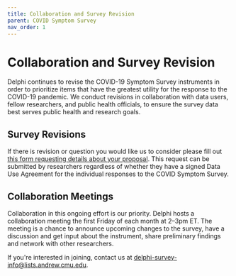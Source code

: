 ```yaml
---
title: Collaboration and Survey Revision
parent: COVID Symptom Survey
nav_order: 1
---
```


# Collaboration and Survey Revision

Delphi continues to revise the COVID-19 Symptom Survey instruments in order to
prioritize items that have the greatest utility for the response to the COVID-19
pandemic. We conduct revisions in collaboration with data users, fellow
researchers, and public health officials, to ensure the survey data best serves
public health and research goals.

## Survey Revisions

If there is revision or question you would like us to consider please fill out
[this form requesting details about your
proposal](https://forms.gle/q6NS8fPJJofKQ9mM8). This request can be submitted by
researchers regardless of whether they have a signed Data Use Agreement for the
individual responses to the COVID Symptom Survey.

## Collaboration Meetings

Collaboration in this ongoing effort is our priority. Delphi hosts a
collaboration meeting the first Friday of each month at 2–3pm ET. The meeting is
a chance to announce upcoming changes to the survey, have a discussion and get
input about the instrument, share preliminary findings and network with other
researchers.

If you're interested in joining, contact us at
<delphi-survey-info@lists.andrew.cmu.edu>.
